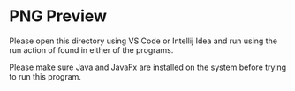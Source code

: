 # PNG Preview

Please open this directory using VS Code or Intellij Idea and run using the run action of found in either of the programs.

Please make sure Java and JavaFx are installed on the system before trying to run this program.